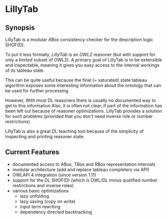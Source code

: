 # LillyTab

## Synopsis

LillyTab is a modular ABox consistency checker for the description logic SHOF(D).

To put it less formally, *LillyTab* is an *OWL2* reasoner (but with support for only a limited subset of OWL2). 
A primary goal of LillyTab is to be extensible and inspectable, meaning it gives you easy access to the internal
workings of its tableau state.

This can be quite useful because the final (= saturated) state tableau algorithm exposes some
interesting information about the ontology that can be used for further processing. 

However, With most DL reasoners there is usually no documented way to get to this information
Also, it is often not clear, if part of the information has been left out because of reasoner optimizations.
LillyTab provides a solution for such problems (provided that you don't need inverse role or number restrictions).

LillyTab is also a great DL teaching tool because of the simplicity of inspecting and printing reasoner state.

## Current Features

* documented access to ABox, TBox and RBox representation internals
* modular architecture (add and replace tableau completers via API)
* OWLAPI 4 integration (since version 1.11)
* support for the DL SHOF(D) (which is OWL/DL minus qualified number restrictions and inverse roles)
* various basic optimizations 
  * lazy unfolding
  * lazy saving (copy on write)
  * input term rewriting
  * dependency directed backtracking
